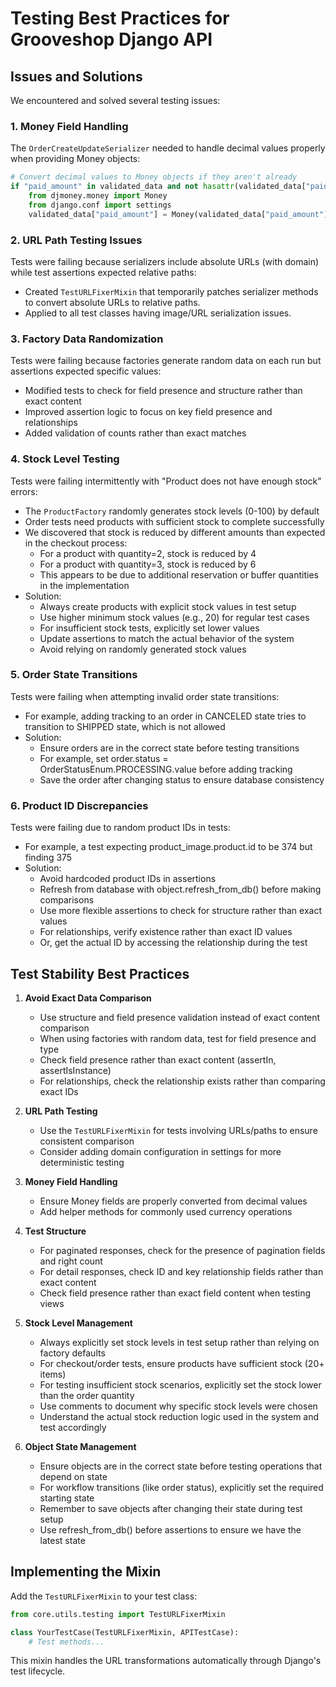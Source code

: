 # Testing Best Practices for Grooveshop Django API

## Issues and Solutions

We encountered and solved several testing issues:

### 1. Money Field Handling

The `OrderCreateUpdateSerializer` needed to handle decimal values properly when providing Money objects:

```python
# Convert decimal values to Money objects if they aren't already
if "paid_amount" in validated_data and not hasattr(validated_data["paid_amount"], "currency"):
    from djmoney.money import Money
    from django.conf import settings
    validated_data["paid_amount"] = Money(validated_data["paid_amount"], settings.DEFAULT_CURRENCY)
```

### 2. URL Path Testing Issues

Tests were failing because serializers include absolute URLs (with domain) while test assertions expected relative paths:

- Created `TestURLFixerMixin` that temporarily patches serializer methods to convert absolute URLs to relative paths.
- Applied to all test classes having image/URL serialization issues.

### 3. Factory Data Randomization

Tests were failing because factories generate random data on each run but assertions expected specific values:

- Modified tests to check for field presence and structure rather than exact content
- Improved assertion logic to focus on key field presence and relationships
- Added validation of counts rather than exact matches

### 4. Stock Level Testing

Tests were failing intermittently with "Product does not have enough stock" errors:

- The `ProductFactory` randomly generates stock levels (0-100) by default
- Order tests need products with sufficient stock to complete successfully
- We discovered that stock is reduced by different amounts than expected in the checkout process:
  - For a product with quantity=2, stock is reduced by 4
  - For a product with quantity=3, stock is reduced by 6
  - This appears to be due to additional reservation or buffer quantities in the implementation
- Solution:
  - Always create products with explicit stock values in test setup
  - Use higher minimum stock values (e.g., 20) for regular test cases
  - For insufficient stock tests, explicitly set lower values
  - Update assertions to match the actual behavior of the system
  - Avoid relying on randomly generated stock values

### 5. Order State Transitions

Tests were failing when attempting invalid order state transitions:

- For example, adding tracking to an order in CANCELED state tries to transition to SHIPPED state, which is not allowed
- Solution:
  - Ensure orders are in the correct state before testing transitions
  - For example, set order.status = OrderStatusEnum.PROCESSING.value before adding tracking
  - Save the order after changing status to ensure database consistency

### 6. Product ID Discrepancies

Tests were failing due to random product IDs in tests:

- For example, a test expecting product_image.product.id to be 374 but finding 375
- Solution:
  - Avoid hardcoded product IDs in assertions
  - Refresh from database with object.refresh_from_db() before making comparisons
  - Use more flexible assertions to check for structure rather than exact values
  - For relationships, verify existence rather than exact ID values
  - Or, get the actual ID by accessing the relationship during the test

## Test Stability Best Practices

1. **Avoid Exact Data Comparison**
   - Use structure and field presence validation instead of exact content comparison
   - When using factories with random data, test for field presence and type
   - Check field presence rather than exact content (assertIn, assertIsInstance)
   - For relationships, check the relationship exists rather than comparing exact IDs

2. **URL Path Testing**
   - Use the `TestURLFixerMixin` for tests involving URLs/paths to ensure consistent comparison
   - Consider adding domain configuration in settings for more deterministic testing

3. **Money Field Handling**
   - Ensure Money fields are properly converted from decimal values
   - Add helper methods for commonly used currency operations

4. **Test Structure**
   - For paginated responses, check for the presence of pagination fields and right count
   - For detail responses, check ID and key relationship fields rather than exact content
   - Check field presence rather than exact field content when testing views

5. **Stock Level Management**
   - Always explicitly set stock levels in test setup rather than relying on factory defaults
   - For checkout/order tests, ensure products have sufficient stock (20+ items)
   - For testing insufficient stock scenarios, explicitly set the stock lower than the order quantity
   - Use comments to document why specific stock levels were chosen
   - Understand the actual stock reduction logic used in the system and test accordingly

6. **Object State Management**
   - Ensure objects are in the correct state before testing operations that depend on state
   - For workflow transitions (like order status), explicitly set the required starting state
   - Remember to save objects after changing their state during test setup
   - Use refresh_from_db() before assertions to ensure we have the latest state

## Implementing the Mixin

Add the `TestURLFixerMixin` to your test class:

```python
from core.utils.testing import TestURLFixerMixin

class YourTestCase(TestURLFixerMixin, APITestCase):
    # Test methods...
```

This mixin handles the URL transformations automatically through Django's test lifecycle. 
